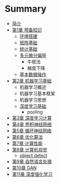 # Summary

* [简介](README.md)
* [第1章 预备知识](chapter1.md)
  * [环境搭建](chapter1/huan-jing-da-jian.md)
  * [矩阵基础](chapter1/ju-zhen-ji-chu.md)
  * [统计基础](chapter1/tong-ji-ji-chu.md)
  * [多元微分偏导](chapter1/duo-yuan-wei-fen-pian-dao.md)
    * 牛顿法
    * 梯度下降
  * [基本数据操作](chapter1/ji-ben-shu-ju-cao-zuo.md)
* [第2章 机器学习基础](di-2-zhang-ji-qi-xue-xi-ji-chu.md)
  * 机器学习概述
  * 机器学习基本框架
  * 机器学习思想
  * [深度学习基础](di-2-zhang-ji-qi-xue-xi-ji-chu/shen-du-xue-xi-ji-chu.md)
    * pooling
* [第3章 深度学习计算](di-san-zhang-shen-du-xue-xi.md)
* [第4章 卷积神经网络](juan-ji-shen-jing-wang-luo.md)
* [第5章 循环神经网络](di-5-zhang-xun-huan-shen-jing-wang-luo.md)
* [第6章 优化算法](di-6-zhang-you-hua-suan-fa.md)
* [第7章 计算性能](di-7-zhang-ji-suan-xing-neng.md)
* [第8章 计算机视觉](di-8-zhang-ji-suan-ji-shi-jue.md)
  * [object detect](di-8-zhang-ji-suan-ji-shi-jue/object-detect.md)
* [第9章 自然语言处理](di-9-zhang-zi-ran-yu-yan-chu-li.md)
* [第10章 GAN](di-10-zhang-gan.md)
* [第11章 深度强化学习](di-11-zhang-shen-du-qiang-hua-xue-xi.md)

